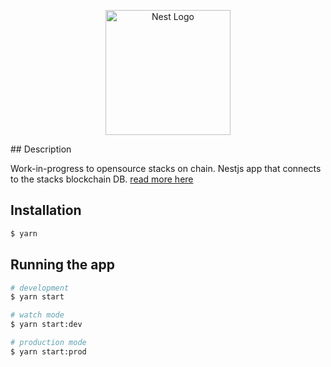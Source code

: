 <p align="center">
  <a href="http://nestjs.com/" target="blank"><img src="https://nestjs.com/img/logo-small.svg" width="200" alt="Nest Logo" /></a>
</p>
## Description

Work-in-progress to opensource stacks on chain.
Nestjs app that connects to the stacks blockchain DB. [read more here](https://docs.hiro.so/get-started/running-api-node)

## Installation

```bash
$ yarn
```

## Running the app

```bash
# development
$ yarn start

# watch mode
$ yarn start:dev

# production mode
$ yarn start:prod
```
